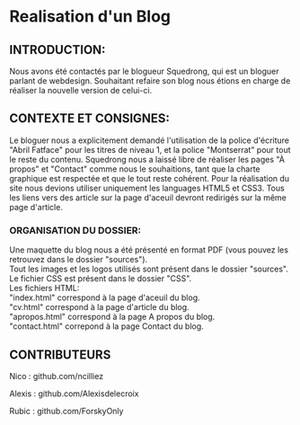 # Realisation d'un Blog

## INTRODUCTION:

Nous avons été contactés par le blogueur Squedrong, qui est un bloguer parlant de webdesign.
Souhaitant refaire son blog nous étions en charge de réaliser la nouvelle version de celui-ci.


## CONTEXTE ET CONSIGNES:

Le bloguer nous a explicitement demandé l'utilisation de la police d'écriture "Abril Fatface" 
pour les titres de niveau 1, et la police "Montserrat" pour tout le reste du contenu.
Squedrong nous a laissé libre de réaliser les pages "À propos" et "Contact" comme nous le souhaitions, tant
que la charte graphique est respectée et que le tout reste cohérent.
Pour la réalisation du site nous devions utiliser uniquement les languages HTML5 et CSS3.
Tous les liens vers des article sur la page d'aceuil devront redirigés sur la même page d'article.

### ORGANISATION DU DOSSIER:  

Une maquette du blog nous a été présenté en format PDF (vous pouvez les retrouvez dans le dossier "sources").    
Tout les images et les logos utilisés sont présent dans le dossier "sources".  
Le fichier CSS est présent dans le dossier "CSS".  
Les fichiers HTML:  
"index.html" correspond à la page d'aceuil du blog.   
"cv.html" correspond à la page d'article du blog.  
"apropos.html" correspond à la page A propos du blog.  
"contact.html" correpond à la page Contact du blog.



## CONTRIBUTEURS

Nico : github.com/ncilliez  

Alexis : github.com/Alexisdelecroix  

Rubic : github.com/ForskyOnly

